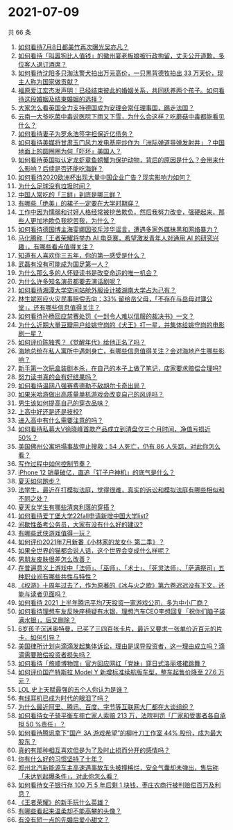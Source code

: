 # 2021-07-09

共 66 条

<!-- BEGIN -->
<!-- 最后更新时间 Fri Jul 09 2021 07:01:41 GMT+0800 (China Standard Time) -->

1. [如何看待7月8日都美竹再次曝光吴亦凡？](https://www.zhihu.com/question/470964638)
2. [如何看待「叫嚣狗比人值钱」的徽州宴老板娘被行政拘留，丈夫公开道歉，多位客人退订酒席？](https://www.zhihu.com/question/470671135)
3. [如何看待沈阳多只淘汰警犬拍出万元高价，一只黑背德牧拍出 33
   万天价，现主人称为国家做贡献？](https://www.zhihu.com/question/470744876)
4. [福原爱江宏杰发声明：已经结束彼此的婚姻关系，共同抚养两个孩子。如何看待这段婚姻及结束婚姻的选择？](https://www.zhihu.com/question/470949555)
5. [大家怎么看英国全力支持德国成为安理会常任理事国，踢走法国？](https://www.zhihu.com/question/469971208)
6. [云南一大爷吃菌中毒说医院下雨又下雪，为什么会这样？吃蘑菇中毒都能看见什么？](https://www.zhihu.com/question/468729753)
7. [如何看待妻子为罗永浩签字担保近亿债务？](https://www.zhihu.com/question/470416301)
8. [如何看待美媒将甘肃玉门风力发电基座炒作为「洲际弹道导弹发射井」？中国地面上的圆圈圈为何「吓坏」美国人？](https://www.zhihu.com/question/470699616)
9. [如何看待英国拟认定龙虾章鱼螃蟹为保护动物，背后的原因是什么？会带来什么影响？后续是否还能吃海鲜？](https://www.zhihu.com/question/470831254)
10. [如何看待2020欧洲杯出现大量中国企业广告？现实影响力如何？](https://www.zhihu.com/question/470706106)
11. [为什么足球没有垃圾时间？](https://www.zhihu.com/question/469925636)
12. [中国人常吃的「三鲜」到底是哪三鲜？](https://www.zhihu.com/question/22874325)
13. [有哪些「绝美」的裙子一定要在大学时期穿？](https://www.zhihu.com/question/467045821)
14. [工作中因为懦弱和讨好人格经常被挖苦欺负，然后我努力改变，强硬起来，那些人更加地欺负我挖苦我，为什么？](https://www.zhihu.com/question/465601275)
15. [如何看待德国博主海雯娜因驳斥涉华谣言，遭遇多家外媒抹黑和网络暴力？](https://www.zhihu.com/question/470651162)
16. [马化腾称「王者荣耀将举办 AI 电竞赛，希望激发青年人对通用 AI
    的研究兴趣」，有哪些看点值得关注？](https://www.zhihu.com/question/470876217)
17. [知道有人喜欢你三五年，你的第一感受是什么？](https://www.zhihu.com/question/470307831)
18. [武磊有没有可能成为国足第一人？](https://www.zhihu.com/question/468428816)
19. [为什么那么多的人怀疑读书是改变命运的唯一机会？](https://www.zhihu.com/question/464248567)
20. [为什么许多知名演员都要去演话剧呢？](https://www.zhihu.com/question/306573807)
21. [如何看待湘潭大学空间站舱外服设计被湖南大学占为己有？](https://www.zhihu.com/question/470753814)
22. [林生斌回应火灾民事赔偿去向：33%
    留给岳父母，「不存在与岳母对簿公堂」，还有哪些信息值得关注？](https://www.zhihu.com/question/470947046)
23. [如何看待孙杨回应禁赛处罚《一封令人难以信服的裁决书》一文？](https://www.zhihu.com/question/470784413)
24. [为什么近期大量豆瓣用户给姚守岗的《犬王》打一星，并集体给姚守岗的电影刷一星？](https://www.zhihu.com/question/470166955)
25. [如何评价陈独秀？《觉醒年代》给他正名了吗？](https://www.zhihu.com/question/464396867)
26. [海地总统在私人寓所中遇刺身亡，有哪些信息值得关注？会对海地产生哪些影响？](https://www.zhihu.com/question/470711943)
27. [新手第一次玩盒装剧本杀，在自己的本子上做了笔记，店家要求赔偿合理吗?](https://www.zhihu.com/question/470003546)
28. [努力读书真的会有好结果吗？](https://www.zhihu.com/question/464438743)
29. [如何看待温网八强赛费德勒不敌胡尔卡奇出局？](https://www.zhihu.com/question/470785647)
30. [如果米哈游做出高质量单机游戏会改变自己的风评吗？](https://www.zhihu.com/question/470139464)
31. [男生该如何提高自己的穿衣品味？](https://www.zhihu.com/question/316772639)
32. [上高中好还是还是技校?](https://www.zhihu.com/question/470216105)
33. [进入高中有什么需要注意的吗？](https://www.zhihu.com/question/470215566)
34. [如何看待私募大V徐晓峰首款产品成立到清盘仅三个月时间，净值亏损近
    50%？](https://www.zhihu.com/question/470665476)
35. [美国佛州公寓坍塌事故停止搜救：54 人死亡，仍有 86
    人失踪，对此你怎么看？](https://www.zhihu.com/question/470820913)
36. [写作过程中如何控制节奏？](https://www.zhihu.com/question/22576459)
37. [iPhone 12 销量破亿，直追「钉子户神机」的底气是什么？](https://www.zhihu.com/question/469976462)
38. [夏天如何跑步？](https://www.zhihu.com/question/324852600)
39. [法学生，最近在打模拟法庭，觉得很难，真实的诉讼和模拟法庭有哪些相似和不同之处？](https://www.zhihu.com/question/460885189)
40. [夏天女学生有哪些清爽利落的穿搭？](https://www.zhihu.com/question/395417374)
41. [如何看待爱丁堡大学22fall申请新增中国大学list?](https://www.zhihu.com/question/470776808)
42. [间歇性备考公务员，大家有没有什么好的建议?](https://www.zhihu.com/question/469998559)
43. [有哪些武侠游戏值得一玩？](https://www.zhihu.com/question/33335885)
44. [如何评价2021年7月新番《小林家的龙女仆 第二季》？](https://www.zhihu.com/question/467201749)
45. [如果全世界的猫都会说人话，这个世界会变成什么样呢？](https://www.zhihu.com/question/470405386)
46. [男朋友皮肤很差怎么改善？](https://www.zhihu.com/question/450246545)
47. [在普遍意义上游戏中「法师」、「巫师」、「术士」、「死灵法师」、「萨满祭司」五种职业间有哪些共性与特性？](https://www.zhihu.com/question/25585026)
48. [《权游》十周年过去了，作为原著的《冰与火之歌》第六卷迟迟没有下文，还能与读者见面吗？](https://www.zhihu.com/question/460647766)
49. [如何看待 2021
    上半年腾讯平均7天投资一家游戏公司，多为中小厂商？](https://www.zhihu.com/question/470225729)
50. [如何看待理想车友反映座椅疑有水银，理想汽车CEO李想回复「祝你们脑子装满水银」，后又删除？](https://www.zhihu.com/question/470245809)
51. [6岁孩子沉迷奥特曼，已买了三四百张卡片，最近又要求一张单价近百元的片卡，如何引导？](https://www.zhihu.com/question/470324621)
52. [美国律所计划向滴滴发起集体诉讼，理由是误导投资者，这一理由成立吗？滴滴需要赔偿投资者损失吗？](https://www.zhihu.com/question/470474222)
53. [如何看待「旅顺博物馆」官方回应网红「党妹」穿日式洛丽塔裙跳舞？](https://www.zhihu.com/question/470365349)
54. [如何评价国产特斯拉 Model Y 新增标准续航版车型，整车起售价降至 27.6
    万元？](https://www.zhihu.com/question/470843237)
55. [LOL 史上天赋最强的五个人你认为是谁？](https://www.zhihu.com/question/468616877)
56. [有线耳机已成为时代的眼泪了吗？](https://www.zhihu.com/question/469440223)
57. [为什么最近阿里、腾讯、百度、字节等互联网大厂都在大谈组织？](https://www.zhihu.com/question/470739484)
58. [如何看待女子骑平衡车摔亡家人索赔 213 万，法院判罚「厂家和受害者各自承担 50
    %责任」？](https://www.zhihu.com/question/470594828)
59. [如何看待腾讯拿下“国产 3A 游戏希望”的柳叶刀工作室 44%
    股份，成为最大股东？](https://www.zhihu.com/question/470251383)
60. [真的有那种相互喜欢但是为了及时止损而分开的感情吗？](https://www.zhihu.com/question/423434356)
61. [你有什么好的习惯坚持了十年？](https://www.zhihu.com/question/453783511)
62. [郑州北汽新能源车主高速遇事故车头被撞稀烂，安全气囊却未弹出，售后称「未达到起爆条件」，对此你怎么看？](https://www.zhihu.com/question/470624036)
63. [如何看待女子银行存 100 万 5 年后剩 1
    块钱，枣庄农商行被判赔偿百万及利息？](https://www.zhihu.com/question/470516692)
64. [《王者荣耀》的新手玩什么英雄？](https://www.zhihu.com/question/465554551)
65. [有哪些看起来温柔却不能高攀的头像？](https://www.zhihu.com/question/437369852)
66. [有没有短一点的先婚后爱小甜文？](https://www.zhihu.com/question/425137776)

<!-- END -->
